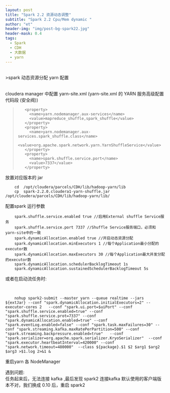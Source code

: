 ```yaml
---
layout: post
title: "Spark 2.2 资源动态调整"
subtitle: "Spark 2.2 Cpu/Mem dynamic "
author: "et"
header-img: "img/post-bg-spark22.jpg"
header-mask: 0.4
tags:
  - Spark
  - CDH
  - 大数据
  - yarn
---
```


<br>
>spark 动态资源分配  yarn 配置

<br>
<br>

 cloudera manager 中配置 yarn-site.xml (yarn-site.xml 的 YARN 服务高级配置代码段 (安全阀))

>        <property>
>          <name>yarn.nodemanager.aux-services</name>
>          <value>mapreduce_shuffle,spark_shuffle</value>
>        </property>
>        <property>
>          <name>yarn.nodemanager.aux-services.spark_shuffle.class</name>
>          <value>org.apache.spark.network.yarn.YarnShuffleService</value>
>        </property>
>        <property>
>          <name>spark.shuffle.service.port</name>
>          <value>7337</value>
>        </property>     


 放置对应版本的 jar

        cd  /opt/cloudera/parcels/CDH/lib/hadoop-yarn/lib
        cp  spark-2.2.0.cloudera1-yarn-shuffle.jar  /opt/cloudera/parcels/CDH/lib/hadoop-yarn/lib/

 配置spark 运行参数

        spark.shuffle.service.enabled true //启用External shuffle Service服务
        spark.shuffle.service.port 7337 //Shuffle Service服务端口，必须和yarn-site中的一致
        spark.dynamicAllocation.enabled true //开启动态资源分配
        spark.dynamicAllocation.minExecutors 1 //每个Application最小分配的executor数
        spark.dynamicAllocation.maxExecutors 30 //每个Application最大并发分配的executor数
        spark.dynamicAllocation.schedulerBacklogTimeout 1s
        spark.dynamicAllocation.sustainedSchedulerBacklogTimeout 5s

   或者在启动流任务时:

<br>

        nohup spark2-submit --master yarn --queue realtime --jars ${extJar} --conf "spark.dynamicAllocation.initialExecutors=2" --executor-cores 2   --conf "spark.ui.port=$uiPort" --conf "spark.shuffle.service.enabled=true" --conf "spark.shuffle.service.prot=7337" --conf "spark.dynamicAllocation.enabled=true" --conf "spark.eventLog.enabled=false" --conf "spark.task.maxFailures=30" --conf "spark.streaming.kafka.maxRatePerPartition=500" --conf "spark.streaming.backpressure.enabled=true"   --conf "spark.serializer=org.apache.spark.serializer.KryoSerializer"  --conf "spark.executor.heartbeatInterval=420000" --conf "spark.network.timeout=480000"  --class ${package}.$1 $2 $arg1 $arg2 $arg3 >$1.log 2>&1 &


 重启yarn 各 NodeManager 




遇到问题:
<br>
    任务起来后，无法连接 kafka  ,最后发现 spark2 连接kafka 默认使用的客户端版本不对，我们换成 0.10  后，重启 spark2 

 

